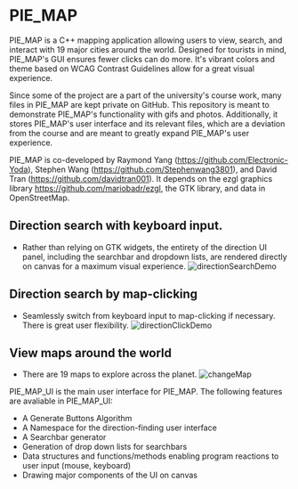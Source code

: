 # PIE_MAP
PIE_MAP is a C++ mapping application allowing users to view, search, and interact with 19 major cities around the world. Designed for tourists in mind, PIE_MAP's GUI ensures fewer clicks can do more. It's vibrant colors and theme based on WCAG Contrast Guidelines allow for a great visual experience.

Since some of the project are a part of the university's course work, many files in PIE_MAP are kept private on GitHub. This repository is meant to demonstrate PIE_MAP's functionality with gifs and photos. Additionally, it stores PIE_MAP's user interface and its relevant files, which are a deviation from the course and are meant to greatly expand PIE_MAP's user experience.

PIE_MAP is co-developed by Raymond Yang (https://github.com/Electronic-Yoda), Stephen Wang (https://github.com/Stephenwang3801), and David Tran (https://github.com/davidtran001). 
It depends on the ezgl graphics library https://github.com/mariobadr/ezgl, the GTK library, and data in OpenStreetMap. 

##  Direction search with keyboard input. 
- Rather than relying on GTK widgets, the entirety of the direction UI panel, including the searchbar and dropdown lists, are rendered directly on canvas for a maximum visual experience.
![directionSearchDemo](https://user-images.githubusercontent.com/83682911/131556822-f00dc2c3-176e-4af3-baab-fcf0858ea44a.gif)

## Direction search by map-clicking
- Seamlessly switch from keyboard input to map-clicking if necessary. There is great user flexibility.
![directionClickDemo](https://user-images.githubusercontent.com/83682911/131544710-124dc925-d471-421c-a030-11d368217312.gif)

## View maps around the world
- There are 19 maps to explore across the planet.
![changeMap](https://user-images.githubusercontent.com/83682911/131561876-fbc1ef5d-d2b2-4ec6-b2eb-f40e85ea7581.png)


PIE_MAP_UI is the main user interface for PIE_MAP. The following features are avaliable in PIE_MAP_UI:
- A Generate Buttons Algorithm
- A Namespace for the direction-finding user interface
- A Searchbar generator
- Generation of drop down lists for searchbars
- Data structures and functions/methods enabling program reactions to user input (mouse, keyboard)
- Drawing major components of the UI on canvas

